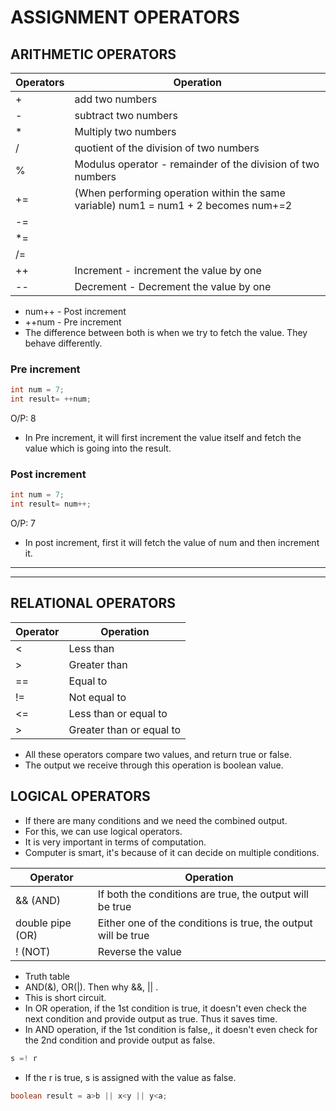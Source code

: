 # ASSIGNMENT OPERATORS


## ARITHMETIC OPERATORS
|Operators|Operation|
|--|--|
|+|add two numbers|
|-|subtract two numbers|
|*|Multiply two numbers|
|/|quotient of the division of two numbers|
|%|Modulus operator - remainder of the division of two numbers|
|+=|(When performing operation within the same variable) num1 = num1 + 2 becomes num+=2|
|-=||
|*=||
|/=||
|++|Increment  - increment the value by one|
|--|Decrement  - Decrement the value by one|

- num++ - Post increment
- ++num - Pre increment
- The difference between both is when we try to fetch the value. They behave differently.
### Pre increment
```JAVA
int num = 7;
int result= ++num;
```
O/P: 8
- In Pre increment, it will first increment the value itself and fetch the value which is going into the result.
### Post increment
```JAVA
int num = 7;
int result= num++;
```
O/P: 7
- In post increment, first it will fetch the value of num and then increment it.

------
-----

## RELATIONAL OPERATORS
|Operator|Operation|
|--|--|
|<|Less than|
|>|Greater than|
|==|Equal to|
|!=|Not equal to|
|<=|Less than or equal to|
|>|Greater than or equal to|


- All these operators compare two values, and return true or false.
- The output we receive through this operation is boolean value.

## LOGICAL OPERATORS

- If there are many conditions and we need the combined output.
- For this, we can use logical operators.
- It is very important in terms of computation. 
- Computer is smart, it's because of it can decide on multiple conditions.

|Operator|Operation|
|--|--|
|&& (AND)|If both the conditions are true, the output will be true|
|double pipe (OR)|Either one of the conditions is true, the output will be true|
|! (NOT)|Reverse the value|

- Truth table
- AND(&), OR(|). Then why &&, || .
- This is short circuit.
- In OR operation, if the 1st condition is true, it doesn't even check the next condition and provide output as true. Thus it saves time.
- In AND operation, if the 1st condition is false,, it doesn't even check for the 2nd condition and provide output as false.

```JAVA
s =! r
```
- If the r is true, s is assigned with the value as false.

```JAVA
boolean result = a>b || x<y || y<a;
```




